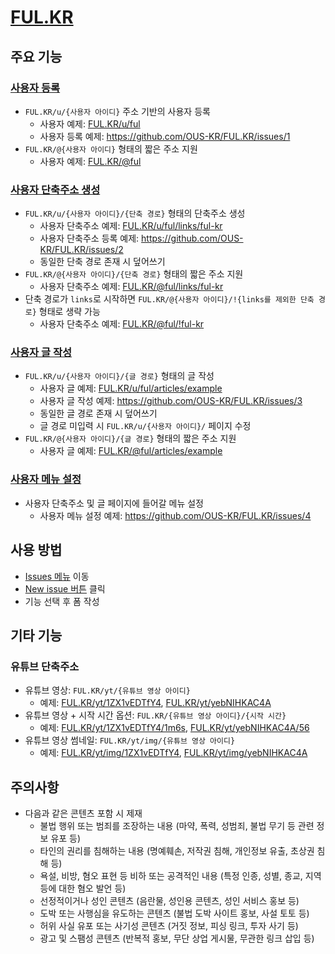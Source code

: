 # [FUL.KR](https://ful.kr)

## 주요 기능

### [사용자 등록](https://github.com/OUS-KR/FUL.KR/issues/new?template=01-user-register-by-issue.yml)

- `FUL.KR/u/{사용자 아이디}` 주소 기반의 사용자 등록
  - 사용자 예제: [FUL.KR/u/ful](https://ful.kr/u/ful)
  - 사용자 등록 예제: https://github.com/OUS-KR/FUL.KR/issues/1
- `FUL.KR/@{사용자 아이디}` 형태의 짧은 주소 지원
  - 사용자 예제: [FUL.KR/@ful](https://ful.kr/@ful)

### [사용자 단축주소 생성](https://github.com/OUS-KR/FUL.KR/issues/new?template=02-user-short-url-register-by-issue.yml)

- `FUL.KR/u/{사용자 아이디}/{단축 경로}` 형태의 단축주소 생성
  - 사용자 단축주소 예제: [FUL.KR/u/ful/links/ful-kr](https://ful.kr/u/ful/links/ful-kr)
  - 사용자 단축주소 등록 예제: https://github.com/OUS-KR/FUL.KR/issues/2
  - 동일한 단축 경로 존재 시 덮어쓰기
- `FUL.KR/@{사용자 아이디}/{단축 경로}` 형태의 짧은 주소 지원
  - 사용자 단축주소 예제: [FUL.KR/@ful/links/ful-kr](https://ful.kr/@ful/links/ful-kr)
- 단축 경로가 `links`로 시작하면 `FUL.KR/@{사용자 아이디}/!{links를 제외한 단축 경로}` 형태로 생략 가능
  - 사용자 단축주소 예제: [FUL.KR/@ful/!ful-kr](https://ful.kr/@ful/!ful-kr)

### [사용자 글 작성](https://github.com/OUS-KR/FUL.KR/issues/new?template=03-user-article-writing-by-issue.yml)

- `FUL.KR/u/{사용자 아이디}/{글 경로}` 형태의 글 작성
  - 사용자 글 예제: [FUL.KR/u/ful/articles/example](https://ful.kr/u/ful/articles/example)
  - 사용자 글 작성 예제: https://github.com/OUS-KR/FUL.KR/issues/3
  - 동일한 글 경로 존재 시 덮어쓰기
  - 글 경로 미입력 시 `FUL.KR/u/{사용자 아이디}/` 페이지 수정
- `FUL.KR/@{사용자 아이디}/{글 경로}` 형태의 짧은 주소 지원
  - 사용자 글 예제: [FUL.KR/@ful/articles/example](https://ful.kr/@ful/articles/example)
 
### [사용자 메뉴 설정](https://github.com/OUS-KR/FUL.KR/issues/new?template=04-user-menu-setting-by-issue.yml)

- 사용자 단축주소 및 글 페이지에 들어갈 메뉴 설정
  - 사용자 메뉴 설정 예제: https://github.com/OUS-KR/FUL.KR/issues/4

## 사용 방법

- [Issues 메뉴](https://github.com/OUS-KR/FUL.KR/issues) 이동
- [New issue 버튼](https://github.com/OUS-KR/FUL.KR/issues/new/choose) 클릭
- 기능 선택 후 폼 작성

## 기타 기능

### 유튜브 단축주소

- 유튜브 영상: `FUL.KR/yt/{유튜브 영상 아이디}`
  - 예제: [FUL.KR/yt/1ZX1vEDTfY4](https://ful.kr/yt/1ZX1vEDTfY4), [FUL.KR/yt/yebNIHKAC4A](https://ful.kr/yt/yebNIHKAC4A)
- 유튜브 영상 + 시작 시간 옵션: `FUL.KR/{유튜브 영상 아이디}/{시작 시간}`
  - 예제: [FUL.KR/yt/1ZX1vEDTfY4/1m6s](https://ful.kr/yt/1ZX1vEDTfY4/1m6s), [FUL.KR/yt/yebNIHKAC4A/56](https://ful.kr/yt/yebNIHKAC4A/56)
- 유튜브 영상 썸네일: `FUL.KR/yt/img/{유튜브 영상 아이디}`
  - 예제: [FUL.KR/yt/img/1ZX1vEDTfY4](https://ful.kr/yt/img/1ZX1vEDTfY4), [FUL.KR/yt/img/yebNIHKAC4A](https://ful.kr/yt/img/yebNIHKAC4A)

## 주의사항

- 다음과 같은 콘텐츠 포함 시 제재
  - 불법 행위 또는 범죄를 조장하는 내용 (마약, 폭력, 성범죄, 불법 무기 등 관련 정보 유포 등)
  - 타인의 권리를 침해하는 내용 (명예훼손, 저작권 침해, 개인정보 유출, 초상권 침해 등)
  - 욕설, 비방, 혐오 표현 등 비하 또는 공격적인 내용 (특정 인종, 성별, 종교, 지역 등에 대한 혐오 발언 등)
  - 선정적이거나 성인 콘텐츠 (음란물, 성인용 콘텐츠, 성인 서비스 홍보 등)
  - 도박 또는 사행심을 유도하는 콘텐츠 (불법 도박 사이트 홍보, 사설 토토 등)
  - 허위 사실 유포 또는 사기성 콘텐츠 (거짓 정보, 피싱 링크, 투자 사기 등)
  - 광고 및 스팸성 콘텐츠 (반복적 홍보, 무단 상업 게시물, 무관한 링크 삽입 등)